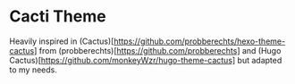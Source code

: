 # Cacti Theme

Heavily inspired in (Cactus)[https://github.com/probberechts/hexo-theme-cactus] from (probberechts)[https://github.com/probberechts] and (Hugo Cactus)[https://github.com/monkeyWzr/hugo-theme-cactus] but adapted to my needs.
